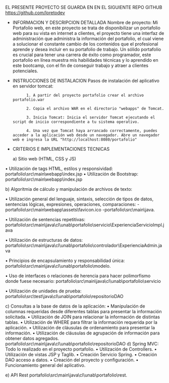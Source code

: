 EL PRESENTE PROYECTO SE GUARDA EN EN EL SIGUIENTE REPO GITHUB https://github.com/loretodev

- INFORMACION Y DESCRIPCION DETALLADA
	Nombre de proyecto: Mi Portafolio web, en este proyecto se trata de disponibilizar un portafolio web para su vista en internet a clientes, el proyecto tiene una interfaz de administración que administra la información del portafolio, el cual viene a solucionar el constante cambio de los contenidos que el profesional aprende y desea incluir en su portafolio de trabajo. 
	Un sólido portafolio es crucial para tener una carrera de éxito como programador, este portafolio en línea muestra mis habilidades técnicas y lo aprendido en este bootcamp, con el fin de conseguir trabajo y atraer a clientes potenciales.

- INSTRUCCIONES DE INSTALACION
Pasos de instalación del aplicativo en servidor tomcat:

            1. A partir del proyecto portafolio crear el archivo portafolio.war 
	
            2. Copia el archivo WAR en el directorio "webapps" de Tomcat.
	
            3. Inicia Tomcat: Inicia el servidor Tomcat ejecutando el script de inicio correspondiente a tu sistema operativo.

            4. Una vez que Tomcat haya arrancado correctamente, puedes acceder a la aplicación web desde un navegador. Abre un navegador web e ingresa la URL "http://localhost:8080/portafolio" 



- CRITERIOS E IMPLEMENTACIONES TECNICAS

 	a) Sitio web (HTML, CSS y JS) 

• Utilización de tags HTML, estilos y responsividad: portafolio\src\main\webapp\index.jsp 
• Utilización de Bootstrap: portafolio\src\main\webapp\index.jsp 


b) Algoritmia de cálculo y manipulación de archivos de texto: 

• Utilización general del lenguaje, sintaxis, selección de tipos de datos, sentencias lógicas, expresiones, operaciones, comparaciones: -portafolio\src\main\webapp\assets\favicon.ico
-portafolio\src\main\java.


• Utilización de sentencias repetitivas: portafolio\src\main\java\cl\unab\portafolio\servicio\ExperienciaServicioImpl.java 
 
• Utilización de estructuras de datos: portafolio\src\main\java\cl\unab\portafolio\controlador\ExperienciaAdmin.java 

• Principios de encapsulamiento y responsabilidad única: portafolio\src\main\java\cl\unab\portafolio\modelo. 

• Uso de interfaces o relaciones de herencia para hacer polimorfismo donde fuese necesario: portafolio\src\main\java\cl\unab\portafolio\servicio 

• Utilización de unidades de prueba:
portafolio\src\test\java\cl\unab\portafolio\repositorioDAO


c) Consultas a la base de datos de la aplicación: 
• Manipulación de columnas requeridas desde diferentes tablas para presentar la información solicitada. 
• Utilización de JOIN para relacionar la información de distintas tablas. 
• Utilización de WHERE para filtrar la información requerida por la aplicación. 
• Utilización de cláusulas de ordenamiento para presentar la información. 
• Utilización de cláusulas de agrupación de información para obtener datos agregados. 
portafolio\src\main\java\cl\unab\portafolio\repositorioDAO
d) Spring MVC:  Todo lo realizado en el proyecto portafolio.
• Utilización de Controllers. 
• Utilización de vistas JSP y Taglib. 
• Creación Servicio Spring. 
• Creación DAO acceso a datos. 
• Creación del proyecto y configuración. 
• Funcionamiento general del aplicativo. 

e) API Rest 
portafolio\src\main\java\cl\unab\portafolio\rest. 


    
